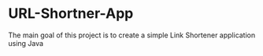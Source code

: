 # URL-Shortner-App
The main goal of this project is to create a simple Link Shortener application using Java
